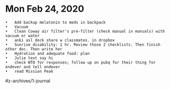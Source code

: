# Mon Feb 24, 2020



	•	Add backup melatonin to meds in backpack
	•	Vacuum
	•	Clean Coway air filter's pre-filter (check manual in manuals) with vacuum or water
	•	anki asl deck share w classmates. in dropbox
	•	Sunrise disability: 1 hr. Review those 2 checklists. Then finish other doc. Then write her
	•	Hydration and adequate food: plan
	•	Julie text say hi
	•	check WTO for responses; follow up on pubq for their thing for endever and tell endever
	•	read Mission Peak

#z-archives/1-journal